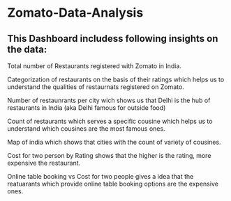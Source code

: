# Zomato-Data-Analysis

## This Dashboard includess following insights on the data:

Total number of Restaurants registered with Zomato in India.

Categorization of restaurants on the basis of their ratings which helps us to understand the qualities of restaurnats registered on Zomato.

Number of restaunrants per city wich shows us that Delhi is the hub of restaurants in India (aka Delhi famous for outside food)

Count of restaurants which serves a specific cousine which helps us to understand which cousines are the most famous ones.

Map of india which shows that cities with the count of variety of cousines.

Cost for two person by Rating shows that the higher is the rating, more expensive the restaurant.

Online table booking vs Cost for two people gives a idea that the reatuarants which provide online table booking options are the expensive ones.
